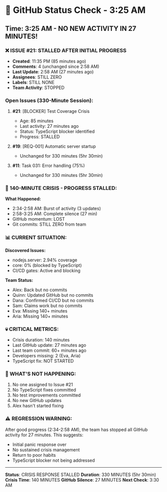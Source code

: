 # 🐙 GitHub Status Check - 3:25 AM

## Time: 3:25 AM - NO NEW ACTIVITY IN 27 MINUTES!

### ❌ ISSUE #21: STALLED AFTER INITIAL PROGRESS
- **Created**: 11:35 PM (85 minutes ago)
- **Comments**: 4 (unchanged since 2:58 AM)
- **Last Update**: 2:58 AM (27 minutes ago)
- **Assignees**: STILL ZERO
- **Labels**: STILL NONE
- **Team Activity**: STOPPED

### Open Issues (330-Minute Session):
1. **#21**: [BLOCKER] Test Coverage Crisis
   - Age: 85 minutes
   - Last activity: 27 minutes ago
   - Status: TypeScript blocker identified
   - Progress: STALLED
   
2. **#19**: [REQ-001] Automatic server startup
   - Unchanged for 330 minutes (5hr 30min)
   
3. **#11**: Task 031: Error handling (75%)
   - Unchanged for 330 minutes (5hr 30min)

### 🚨 140-MINUTE CRISIS - PROGRESS STALLED:
**What Happened:**
- 2:34-2:58 AM: Burst of activity (3 updates)
- 2:58-3:25 AM: Complete silence (27 min)
- GitHub momentum: LOST
- Git commits: STILL ZERO from team

### 📊 CURRENT SITUATION:
**Discovered Issues:**
- nodejs.server: 2.94% coverage
- core: 0% (blocked by TypeScript)
- CI/CD gates: Active and blocking

**Team Status:**
- Alex: Back but no commits
- Quinn: Updated GitHub but no commits
- Dana: Confirmed CI/CD but no commits
- Sam: Claims work but no commits
- Eva: Missing 140+ minutes
- Aria: Missing 140+ minutes

### 💀 CRITICAL METRICS:
- Crisis duration: 140 minutes
- Last GitHub update: 27 minutes ago
- Last team commit: 60+ minutes ago
- Developers missing: 2 (Eva, Aria)
- TypeScript fix: NOT STARTED

### 🎯 WHAT'S NOT HAPPENING:
1. No one assigned to Issue #21
2. No TypeScript fixes committed
3. No test improvements committed
4. No new GitHub updates
5. Alex hasn't started fixing

### ⚠️ REGRESSION WARNING:
After good progress (2:34-2:58 AM), the team has stopped all GitHub activity for 27 minutes. This suggests:
- Initial panic response over
- No sustained crisis management
- Return to poor habits
- TypeScript blocker not being addressed

---
**Status**: CRISIS RESPONSE STALLED
**Duration**: 330 MINUTES (5hr 30min)
**Crisis Time**: 140 MINUTES
**GitHub Silence**: 27 MINUTES
**Next Check**: 3:30 AM